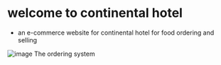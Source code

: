 ﻿# welcome to continental hotel
- an e-commerce website for continental hotel for food ordering and selling

![image](https://github.com/samwelmakokha/continental-hotel/assets/62178992/f4f64e50-c0a0-418b-bffe-ad2d7c4273b2)
The ordering system
